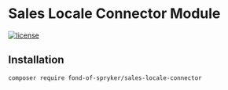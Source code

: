 # Sales Locale Connector Module
[![license](https://img.shields.io/github/license/fond-of/spryker-sales-locale-connector.svg)](https://packagist.org/packages/fond-of-spryker/sales-locale-connector)

## Installation

```
composer require fond-of-spryker/sales-locale-connector
```
